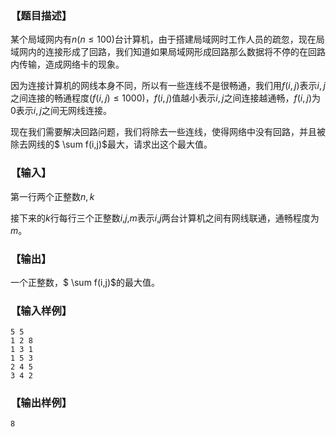 ### 【题目描述】
某个局域网内有$n(n \leq 100)$台计算机，由于搭建局域网时工作人员的疏忽，现在局域网内的连接形成了回路，我们知道如果局域网形成回路那么数据将不停的在回路内传输，造成网络卡的现象。

因为连接计算机的网线本身不同，所以有一些连线不是很畅通，我们用$f(i,j)$表示$i,j$之间连接的畅通程度$(f(i,j) \leq 1000)$，$f(i,j)$值越小表示$i,j$之间连接越通畅，$f(i,j)$为$0$表示$i,j$之间无网线连接。

现在我们需要解决回路问题，我们将除去一些连线，使得网络中没有回路，并且被除去网线的$ \sum f(i,j)$最大，请求出这个最大值。

### 【输入】
第一行两个正整数$n,k$

接下来的$k$行每行三个正整数$i$,$j$,$m$表示$i$,$j$两台计算机之间有网线联通，通畅程度为$m$。

### 【输出】
一个正整数，$ \sum f(i,j)$的最大值。

### 【输入样例】
```
5 5
1 2 8
1 3 1
1 5 3
2 4 5
3 4 2
```
### 【输出样例】
```
8
```